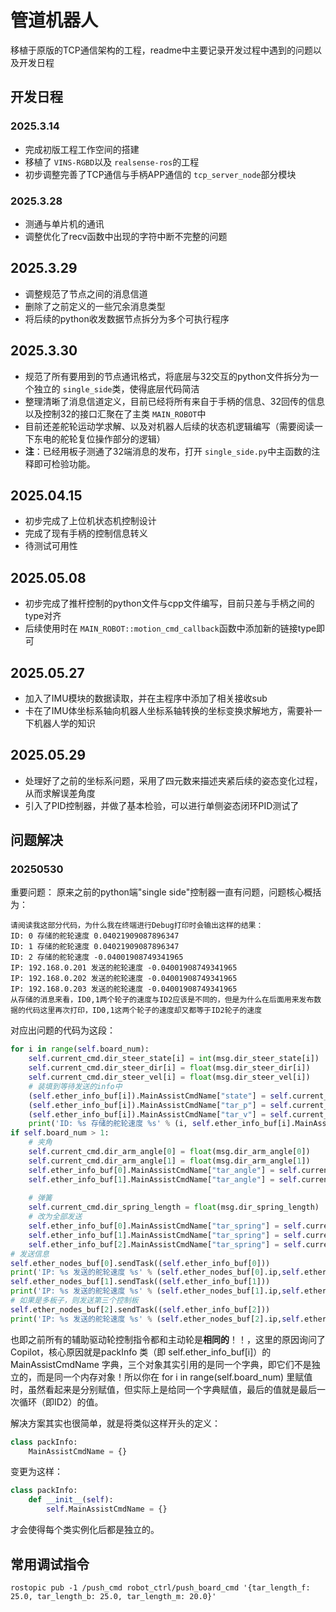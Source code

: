 # 管道机器人

移植于原版的TCP通信架构的工程，readme中主要记录开发过程中遇到的问题以及开发日程

## 开发日程

### 2025.3.14

- 完成初版工程工作空间的搭建
- 移植了 `VINS-RGBD`以及 `realsense-ros`的工程
- 初步调整完善了TCP通信与手柄APP通信的 `tcp_server_node`部分模块

### 2025.3.28

- 测通与单片机的通讯
- 调整优化了recv函数中出现的字符中断不完整的问题

## 2025.3.29

- 调整规范了节点之间的消息信道
- 删除了之前定义的一些冗余消息类型
- 将后续的python收发数据节点拆分为多个可执行程序

## 2025.3.30

- 规范了所有要用到的节点通讯格式，将底层与32交互的python文件拆分为一个独立的 `single_side`类，使得底层代码简洁
- 整理清晰了消息信道定义，目前已经将所有来自于手柄的信息、32回传的信息以及控制32的接口汇聚在了主类 `MAIN_ROBOT`中
- 目前还差舵轮运动学求解、以及对机器人后续的状态机逻辑编写（需要阅读一下东电的舵轮复位操作部分的逻辑）
- **注**：已经用板子测通了32端消息的发布，打开 `single_side.py`中主函数的注释即可检验功能。

## 2025.04.15

- 初步完成了上位机状态机控制设计
- 完成了现有手柄的控制信息转义
- 待测试可用性

## 2025.05.08

- 初步完成了推杆控制的python文件与cpp文件编写，目前只差与手柄之间的type对齐
- 后续使用时在 `MAIN_ROBOT::motion_cmd_callback`函数中添加新的链接type即可

## 2025.05.27

- 加入了IMU模块的数据读取，并在主程序中添加了相关接收sub
- 卡在了IMU体坐标系轴向机器人坐标系轴转换的坐标变换求解地方，需要补一下机器人学的知识

## 2025.05.29

- 处理好了之前的坐标系问题，采用了四元数来描述夹紧后续的姿态变化过程，从而求解误差角度
- 引入了PID控制器，并做了基本检验，可以进行单侧姿态闭环PID测试了

## 问题解决

### 20250530

重要问题：
原来之前的python端"single side"控制器一直有问题，问题核心概括为：

```test
请阅读我这部分代码，为什么我在终端进行Debug打印时会输出这样的结果：
ID: 0 存储的舵轮速度 0.04021909087896347
ID: 1 存储的舵轮速度 0.04021909087896347
ID: 2 存储的舵轮速度 -0.04001908749341965
IP: 192.168.0.201 发送的舵轮速度 -0.04001908749341965
IP: 192.168.0.202 发送的舵轮速度 -0.04001908749341965
IP: 192.168.0.203 发送的舵轮速度 -0.04001908749341965
从存储的消息来看，ID0,1两个轮子的速度与ID2应该是不同的，但是为什么在后面用来发布数据的代码这里再次打印，ID0,1这两个轮子的速度却又都等于ID2轮子的速度
```
对应出问题的代码为这段：
```python
for i in range(self.board_num):
    self.current_cmd.dir_steer_state[i] = int(msg.dir_steer_state[i])
    self.current_cmd.dir_steer_dir[i] = float(msg.dir_steer_dir[i])
    self.current_cmd.dir_steer_vel[i] = float(msg.dir_steer_vel[i])
    # 装填到等待发送的info中
    (self.ether_info_buf[i]).MainAssistCmdName["state"] = self.current_cmd.dir_steer_state[i]
    (self.ether_info_buf[i]).MainAssistCmdName["tar_p"] = self.current_cmd.dir_steer_dir[i]
    (self.ether_info_buf[i]).MainAssistCmdName["tar_v"] = self.current_cmd.dir_steer_vel[i]
    print('ID: %s 存储的舵轮速度 %s' % (i, self.ether_info_buf[i].MainAssistCmdName["tar_v"]))
if self.board_num > 1:
    # 夹角
    self.current_cmd.dir_arm_angle[0] = float(msg.dir_arm_angle[0])
    self.current_cmd.dir_arm_angle[1] = float(msg.dir_arm_angle[1])
    self.ether_info_buf[0].MainAssistCmdName["tar_angle"] = self.current_cmd.dir_arm_angle[0]
    self.ether_info_buf[1].MainAssistCmdName["tar_angle"] = self.current_cmd.dir_arm_angle[1]
    
    # 弹簧
    self.current_cmd.dir_spring_length = float(msg.dir_spring_length)
    # 改为全部发送
    self.ether_info_buf[0].MainAssistCmdName["tar_spring"] = self.current_cmd.dir_spring_length
    self.ether_info_buf[1].MainAssistCmdName["tar_spring"] = self.current_cmd.dir_spring_length
    self.ether_info_buf[2].MainAssistCmdName["tar_spring"] = self.current_cmd.dir_spring_length
# 发送信息
self.ether_nodes_buf[0].sendTask((self.ether_info_buf[0]))
print('IP: %s 发送的舵轮速度 %s' % (self.ether_nodes_buf[0].ip,self.ether_info_buf[0].MainAssistCmdName["tar_v"]))
self.ether_nodes_buf[1].sendTask((self.ether_info_buf[1]))
print('IP: %s 发送的舵轮速度 %s' % (self.ether_nodes_buf[1].ip,self.ether_info_buf[1].MainAssistCmdName["tar_v"]))
# 如果是多板子，则发送第三个控制板
self.ether_nodes_buf[2].sendTask((self.ether_info_buf[2]))
print('IP: %s 发送的舵轮速度 %s' % (self.ether_nodes_buf[2].ip,self.ether_info_buf[2].MainAssistCmdName["tar_v"]))
```
也即之前所有的辅助驱动轮控制指令都和主动轮是**相同的**！！，这里的原因询问了Copilot，核心原因就是packInfo 类（即 self.ether_info_buf[i]）的 MainAssistCmdName 字典，三个对象其实引用的是同一个字典，即它们不是独立的，而是同一个内存对象！所以你在 for i in range(self.board_num) 里赋值时，虽然看起来是分别赋值，但实际上是给同一个字典赋值，最后的值就是最后一次循环（即ID2）的值。

解决方案其实也很简单，就是将类似这样开头的定义：
```python
class packInfo:
    MainAssistCmdName = {}
```

变更为这样：
```python
class packInfo:
    def __init__(self):
        self.MainAssistCmdName = {}
```
才会使得每个类实例化后都是独立的。

## 常用调试指令

`rostopic pub -1 /push_cmd robot_ctrl/push_board_cmd '{tar_length_f: 25.0, tar_length_b: 25.0, tar_length_m: 20.0}'`
